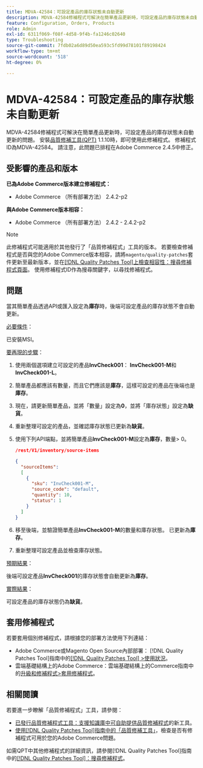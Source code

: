 ```yaml
---
title: MDVA-42584：可設定產品的庫存狀態未自動更新
description: MDVA-42584修補程式可解決在簡單產品更新時，可設定產品的庫存狀態未自動更新的問題。 安裝[Quality Patches Tool (QPT)](https://experienceleague.adobe.com/zh-hant/docs/commerce-operations/tools/quality-patches-tool/quality-patches-tool-to-self-serve-quality-patches) 1.1.10時，即可使用此修補程式。 修補程式ID為MDVA-42584。 請注意，此問題已排程在Adobe Commerce 2.4.5中修正。
feature: Configuration, Orders, Products
role: Admin
exl-id: 6311f069-f08f-4d58-9f4b-fa1246c02640
type: Troubleshooting
source-git-commit: 7fdb02a6d89d50ea593c5fd99d78101f89198424
workflow-type: tm+mt
source-wordcount: '518'
ht-degree: 0%

---
```


# MDVA-42584：可設定產品的庫存狀態未自動更新

MDVA-42584修補程式可解決在簡單產品更新時，可設定產品的庫存狀態未自動更新的問題。 安裝[品質修補工具(QPT)](https://experienceleague.adobe.com/zh-hant/docs/commerce-operations/tools/quality-patches-tool/quality-patches-tool-to-self-serve-quality-patches) 1.1.10時，即可使用此修補程式。 修補程式ID為MDVA-42584。 請注意，此問題已排程在Adobe Commerce 2.4.5中修正。

## 受影響的產品和版本

**已為Adobe Commerce版本建立修補程式：**

* Adobe Commerce （所有部署方法） 2.4.2-p2

**與Adobe Commerce版本相容：**

* Adobe Commerce （所有部署方法） 2.4.2 - 2.4.2-p2

>[!NOTE]
>
>此修補程式可能適用於其他發行了「品質修補程式」工具的版本。 若要檢查修補程式是否與您的Adobe Commerce版本相容，請將`magento/quality-patches`套件更新至最新版本，並在[[!DNL Quality Patches Tool]上檢查相容性：搜尋修補程式頁面](https://experienceleague.adobe.com/zh-hant/docs/commerce-operations/tools/quality-patches-tool/quality-patches-tool-to-self-serve-quality-patches)。 使用修補程式ID作為搜尋關鍵字，以尋找修補程式。

## 問題

當其簡單產品透過API或匯入設定為&#x200B;**庫存**&#x200B;時，後端可設定產品的庫存狀態不會自動更新。

<u>必要條件</u>：

已安裝MSI。

<u>要再現的步驟</u>：

1. 使用兩個選項建立可設定的產品&#x200B;**InvCheck001**： **InvCheck001-M**&#x200B;和&#x200B;**InvCheck001-L**。
1. 簡單產品都應該有數量，而且它們應該是&#x200B;**庫存**，這樣可設定的產品在後端也是&#x200B;**庫存**。
1. 現在，請更新簡單產品，並將「數量」設定為&#x200B;**0**，並將「庫存狀態」設定為&#x200B;**缺貨**。
1. 重新整理可設定的產品，並確認庫存狀態已更新為&#x200B;**缺貨**。
1. 使用下列API端點，並將簡單產品&#x200B;**InvCheck001-M**&#x200B;設定為&#x200B;**庫存**，數量> 0。

   ```JSON
   /rest/V1/inventory/source-items
   
   {
     "sourceItems":
     [
       {
         "sku": "InvCheck001-M",
         "source_code": "default",
         "quantity": 10,
         "status": 1
       }
     ]
   }
   ```

1. 移至後端，並驗證簡單產品&#x200B;**InvCheck001-M**&#x200B;的數量和庫存狀態。 已更新為&#x200B;**庫存**。
1. 重新整理可設定產品並檢查庫存狀態。

<u>預期結果</u>：

後端可設定產品&#x200B;**InvCheck001**&#x200B;的庫存狀態會自動更新為&#x200B;**庫存**。

<u>實際結果</u>：

可設定產品的庫存狀態仍為&#x200B;**缺貨**。

## 套用修補程式

若要套用個別修補程式，請根據您的部署方法使用下列連結：

* Adobe Commerce或Magento Open Source內部部署： [!DNL Quality Patches Tool]指南中的[[!DNL Quality Patches Tool] >使用狀況](/help/tools/quality-patches-tool/usage.md)。
* 雲端基礎結構上的Adobe Commerce：雲端基礎結構上的Commerce指南中的[升級和修補程式>套用修補程式](https://experienceleague.adobe.com/docs/commerce-cloud-service/user-guide/develop/upgrade/apply-patches.html?lang=zh-Hant)。

## 相關閱讀

若要進一步瞭解「品質修補程式」工具，請參閱：

* [已發行品質修補程式工具：支援知識庫中可自助提供品質修補程式](https://experienceleague.adobe.com/zh-hant/docs/commerce-operations/tools/quality-patches-tool/quality-patches-tool-to-self-serve-quality-patches)的新工具。
* [使用[!DNL Quality Patches Tool]指南中的「品質修補工具」](/help/tools/quality-patches-tool/patches-available-in-qpt/check-patch-for-magento-issue-with-magento-quality-patches.md)，檢查是否有修補程式可用於您的Adobe Commerce問題。

如需QPT中其他修補程式的詳細資訊，請參閱[!DNL Quality Patches Tool]指南中的[[!DNL Quality Patches Tool]：搜尋修補程式](https://experienceleague.adobe.com/tools/commerce-quality-patches/index.html?lang=zh-Hant)。
